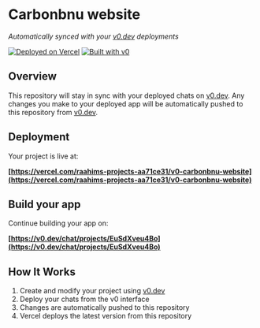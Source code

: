 # Carbonbnu website

*Automatically synced with your [v0.dev](https://v0.dev) deployments*

[![Deployed on Vercel](https://img.shields.io/badge/Deployed%20on-Vercel-black?style=for-the-badge&logo=vercel)](https://vercel.com/raahims-projects-aa71ce31/v0-carbonbnu-website)
[![Built with v0](https://img.shields.io/badge/Built%20with-v0.dev-black?style=for-the-badge)](https://v0.dev/chat/projects/EuSdXveu4Bo)

## Overview

This repository will stay in sync with your deployed chats on [v0.dev](https://v0.dev).
Any changes you make to your deployed app will be automatically pushed to this repository from [v0.dev](https://v0.dev).

## Deployment

Your project is live at:

**[https://vercel.com/raahims-projects-aa71ce31/v0-carbonbnu-website](https://vercel.com/raahims-projects-aa71ce31/v0-carbonbnu-website)**

## Build your app

Continue building your app on:

**[https://v0.dev/chat/projects/EuSdXveu4Bo](https://v0.dev/chat/projects/EuSdXveu4Bo)**

## How It Works

1. Create and modify your project using [v0.dev](https://v0.dev)
2. Deploy your chats from the v0 interface
3. Changes are automatically pushed to this repository
4. Vercel deploys the latest version from this repository